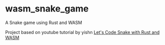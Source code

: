 # wasm_snake_game

A Snake game using Rust and WASM

Project based on youtube tutorial by yishn [Let's Code Snake with Rust and WASM
](https://www.youtube.com/watch?v=iR7Q_6quwSI)
